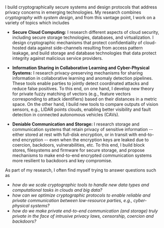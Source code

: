 I build cryptographically secure systems and design protocols that address privacy concerns in emerging technologies. 
My research combines *cryptography with system design*, and from this vantage point, I work on a variety of topics which includes 

- **Secure Cloud Computing:** I research different aspects of cloud security, including secure storage technologies, databases, and virtualization. I design cryptographic mechanisms that protect confidentiality of cloud-hosted data against side-channels resulting from access pattern leakage, and build storage and database technologies that data protect integrity against malicious service providers.

- **Information Sharing in Collaborative Learning and Cyber-Physical Systems:** I research privacy-preserving mechanisms for sharing information in collaborative learning and anomaly detection pipelines. These tools enable parties to jointly detect coordinated attacks and reduce false positives. To this end, on one hand, I develop new theory for private fuzzy matching of vectors (e.g., feature vectors corresponding to attack identifiers) based on their distances in a metric space. On the other hand, I build new tools to compare outputs of vision sensors, e.g., LIDAR points clouds, enabling better visibility and fault detection in connected autonomous vehicles (CAVs).  

- **Deniable Communication and Storage:** I research storage and communication systems that retain privacy of sensitive information -- either stored at rest with full-disk encryption, or in transit with end-to-end encryption -- even when the encryption keys are leaked due to coercion, backdoors, vulnerabilities, etc.  To this end, I build block stores, filesystems and firmware for secure storage, and propose mechanisms to make end-to-end encrypted communication systems more resilient to backdoors and key compromise. 


As part of my research, I often find myself trying to answer questions such as 

- *how do we scale cryptographic tools to handle new data types and computational tasks in clouds and big data?*
- *how can we optimize cryptographic protocols to enable reliable and private communication between low-resource parties, e.g., cyber-physical systems?*
- *how do we make private end-to-end communication (and storage) truly private in the face of intrusive privacy laws, censorship, coercion and backdoors?*